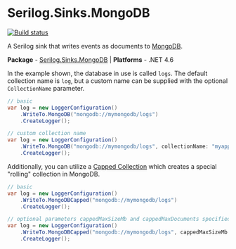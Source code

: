 # Serilog.Sinks.MongoDB

[![Build status](https://ci.appveyor.com/api/projects/status/50a20wxfl1klrsra/branch/master?svg=true)](https://ci.appveyor.com/project/serilog/serilog-sinks-mongodb/branch/master)

A Serilog sink that writes events as documents to [MongoDB](http://mongodb.org).

**Package** - [Serilog.Sinks.MongoDB](http://nuget.org/packages/serilog.sinks.mongodb)
| **Platforms** - .NET 4.6


In the example shown, the database in use is called `logs`. The default collection name is `log`, but a custom name can be supplied with the optional `CollectionName` parameter.

```csharp
// basic
var log = new LoggerConfiguration()
    .WriteTo.MongoDB("mongodb://mymongodb/logs")
    .CreateLogger();

// custom collection name
var log = new LoggerConfiguration()
    .WriteTo.MongoDB("mongodb://mymongodb/logs", collectionName: "myapplogs")
    .CreateLogger();
```

Additionally, you can utilize a [Capped Collection](https://docs.mongodb.org/manual/core/capped-collections/) which creates a special "rolling" collection in MongoDB.

```csharp
// basic
var log = new LoggerConfiguration()
    .WriteTo.MongoDBCapped("mongodb://mymongodb/logs")
    .CreateLogger();

// optional parameters cappedMaxSizeMb and cappedMaxDocuments specified
var log = new LoggerConfiguration()
    .WriteTo.MongoDBCapped("mongodb://mymongodb/logs", cappedMaxSizeMb: 100, cappedMaxDocuments: 1000)
    .CreateLogger();
```
